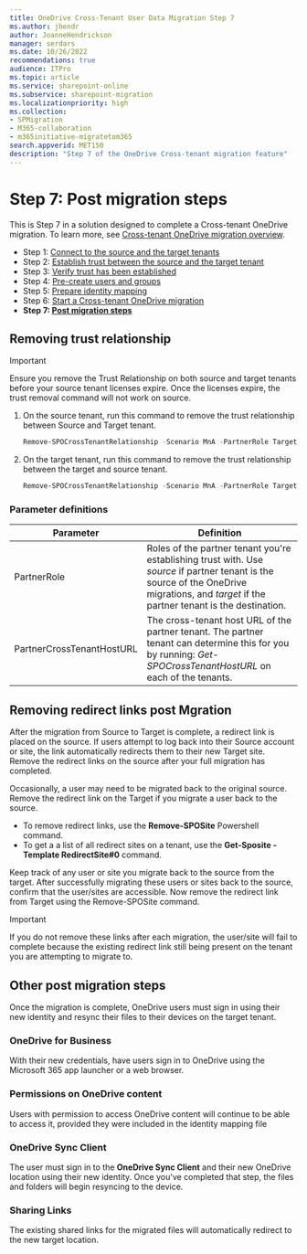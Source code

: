 ```yaml
---
title: OneDrive Cross-Tenant User Data Migration Step 7
ms.author: jhendr
author: JoanneHendrickson
manager: serdars
ms.date: 10/26/2022
recommendations: true
audience: ITPro
ms.topic: article
ms.service: sharepoint-online
ms.subservice: sharepoint-migration
ms.localizationpriority: high
ms.collection: 
- SPMigration
- M365-collaboration
- m365initiative-migratetom365
search.appverid: MET150
description: "Step 7 of the OneDrive Cross-tenant migration feature"
---
```

# Step 7:  Post migration steps

This is Step 7 in a solution designed to complete a Cross-tenant OneDrive migration. To learn more, see [Cross-tenant OneDrive migration overview](cross-tenant-onedrive-migration.md).

- Step 1: [Connect to the source and the target tenants](cross-tenant-onedrive-migration-step1.md)
- Step 2: [Establish trust between the source and the target tenant](cross-tenant-onedrive-migration-step2.md)
- Step 3: [Verify trust has been established](cross-tenant-onedrive-migration-step3.md)
- Step 4: [Pre-create users and groups](cross-tenant-onedrive-migration-step4.md)  
- Step 5: [Prepare identity mapping](cross-tenant-onedrive-migration-step5.md)
- Step 6: [Start a Cross-tenant OneDrive migration](cross-tenant-onedrive-migration-step6.md)
- **Step 7: [Post migration steps](cross-tenant-onedrive-migration-step7.md)**

## Removing trust relationship

> [!IMPORTANT]
> Ensure you remove the Trust Relationship on both source and target tenants before your source tenant licenses expire. Once the licenses expire, the trust removal command will not work on source.

1. On the source tenant, run this command to remove the trust relationship between Source and Target tenant.

   ```powershell
   Remove-SPOCrossTenantRelationship -Scenario MnA -PartnerRole Target -PartnerCrossTenantHostUrl <TARGETCrossTenantHostUrl>
   ```

2. On the target tenant, run this command to remove the trust relationship between the target and source tenant.

   ```powershell
   Remove-SPOCrossTenantRelationship -Scenario MnA -PartnerRole Target -PartnerCrossTenantHostUrl <TARGETCrossTenantHostUrl>
   ```

### Parameter definitions

|Parameter|Definition|
|---|---|
|PartnerRole|Roles of the partner tenant you're establishing trust with. Use *source* if partner tenant is the source of the OneDrive migrations, and *target* if the partner tenant is the destination.|
|PartnerCrossTenantHostURL|The cross-tenant host URL of the partner tenant. The partner tenant can determine this for you by running: *Get-SPOCrossTenantHostURL* on each of the tenants.|

## Removing redirect links post Mgration
 
 After the migration from Source to Target is complete, a redirect link is placed on the source. If users attempt to log back into their Source account or site, the link automatically redirects them to their new Target site. Remove the redirect links on the source after your full migration has completed.
 
Occasionally, a user may need to be migrated back to the original source. Remove the redirect link on the Target if you migrate a user back to the source.
 
- To remove redirect links, use the **Remove-SPOSite** Powershell command.
- To get a a list of all redirect sites on a tenant,  use the **Get-Sposite -Template RedirectSite#0** command.

Keep track of any user or site you migrate back to the source from the target. After successfully migrating these users or sites back to the source, confirm that the user/sites are accessible.   Now remove the redirect link from Target using the Remove-SPOSite command.

>[!Important]
>If you do not remove these links after each migration, the user/site will fail to complete because the existing redirect link still being present on the tenant you are attempting to migrate to.


## Other post migration steps

Once the migration is complete, OneDrive users must sign in using their new identity and resync their files to their devices on the target tenant.

### OneDrive for Business

With their new credentials, have users sign in to OneDrive using the Microsoft 365 app launcher or a web browser.

### Permissions on OneDrive content

Users with permission to access OneDrive content will continue to be able to access it, provided they were included in the identity mapping file

### OneDrive Sync Client

The user must sign in to the **OneDrive Sync Client** and their new OneDrive location using their new identity. Once you've completed that step, the files and folders will begin resyncing to the device.

### Sharing Links

The existing shared links for the migrated files will automatically redirect to the new target location.
